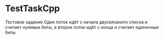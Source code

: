# TestTaskCpp
Тестовое задание
Один поток идёт с начала двусвязаного списка и считает нулевые биты, а второе поток идёт с конца и считает единичные биты.

